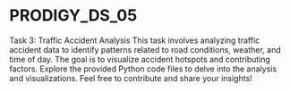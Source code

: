 # PRODIGY_DS_05

Task 3: Traffic Accident Analysis
This task involves analyzing traffic accident data to identify patterns related to road conditions, weather, and time of day. The goal is to visualize accident hotspots and contributing factors. Explore the provided Python code files to delve into the analysis and visualizations. Feel free to contribute and share your insights!
